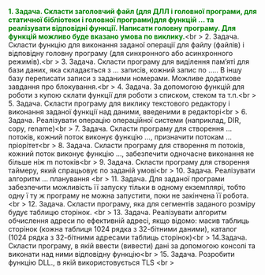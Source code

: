 <b style="color:green">1. Задача. Скласти заголовчий файл  (для ДЛЛ і головної програми, для статичної бібліотеки і головної програми)для функцій … та реалізувати відповідні функції. Написати головну програму. Для функцій можливо буде вказано умова по виклику.</b><br \>
2. Задача. Скласти функцію для виконання заданої операції для файлу (файлів) і відповідну головну програму (для синхронного або асинхронного режимів).<br \>
3. Задача. Скласти програму для виділення пам’яті для бази даних, яка складається з … записів, кожний запис по ….. В іншу базу переписати записи з заданими номерами. Можливе додаткове завдання про блокування.<br \>
4. Задача. За допомогою функцій для роботи з купою склати функції для роботи з списком, стеком та т.п.<br \>
5. Задача. Скласти програму для виклику текстового редактору і виконання заданої функції над даними, введеними в редакторі<br \>
6. Задача. Реалізувати операцію операційної системи (наприклад, DIR, copy, rename)<br \>
7. Задача. Скласти програму для створення … потоків, кожний поток виконує функцію …, призначити потокам … пріорітет<br \>
8. Задача. Скласти програму для створення m потоків, кожний поток виконує функцію …, забезпечити одночасне виконання не більше ніж m потоків<br \>
9. Задача. Скласти програму для створення таймеру, який спрацьовує по заданій умові<br \>
10. Задача. Реалізувати алгоритм … планування <br \>
11. Задача. Для заданої програми забезпечити можливість її запуску тільки в одному екземплярі, тобто одну ї ту ж програму не можна запустити, поки не закінчена її робота.<br \>
12. Задача. Скласти програму, яка для сегментів заданого розміру будує таблицю сторінок. <br \>
13. Задача. Реалізувати алгоритм обчислення адреси по ефективній адресі, якщо відомо: масив таблиць сторінок (кожна таблиця 1024 рядка з 32-бітними даними), каталог (1024 рядка з 32-бітними адресами таблиць сторінок)<br \>
14.Задача. Скласти програму, в якій ввести (вивести) дані за допомогою консолі та  виконати над ними відповідну функцію<br \>
15. Задача. Розробити функцію DLL., в якій використовується TLS		<br \>
